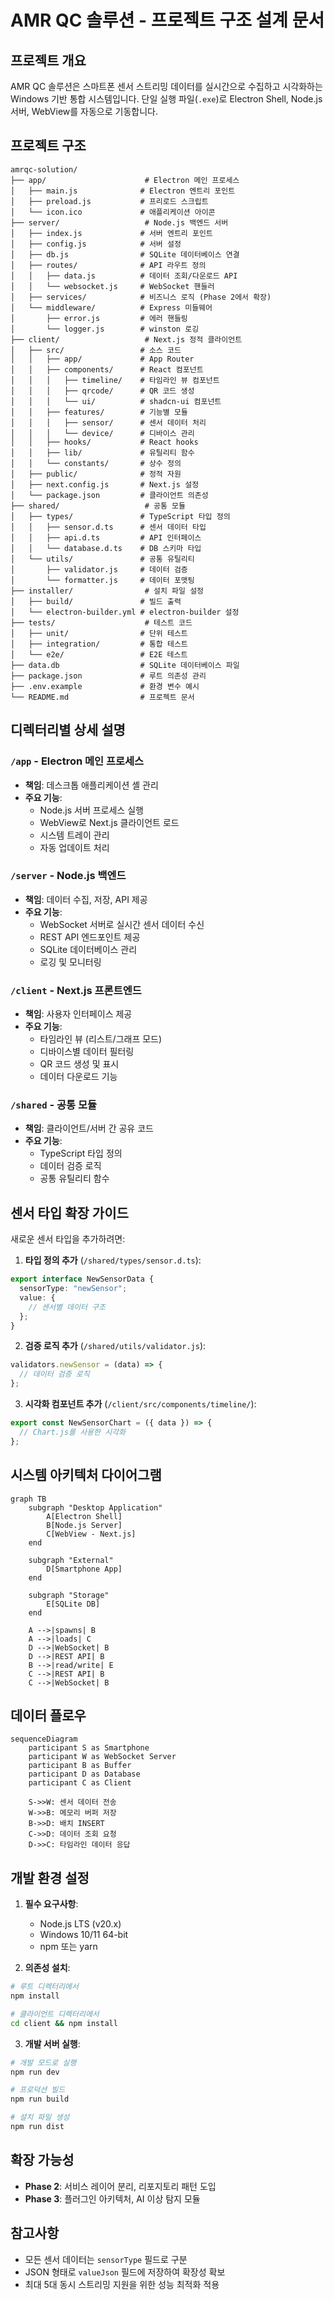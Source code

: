 # AMR QC 솔루션 - 프로젝트 구조 설계 문서

## 프로젝트 개요

AMR QC 솔루션은 스마트폰 센서 스트리밍 데이터를 실시간으로 수집하고 시각화하는 Windows 기반 통합 시스템입니다. 단일 실행 파일(`.exe`)로 Electron Shell, Node.js 서버, WebView를 자동으로 기동합니다.

## 프로젝트 구조

```
amrqc-solution/
├── app/                      # Electron 메인 프로세스
│   ├── main.js              # Electron 엔트리 포인트
│   ├── preload.js           # 프리로드 스크립트
│   └── icon.ico             # 애플리케이션 아이콘
├── server/                   # Node.js 백엔드 서버
│   ├── index.js             # 서버 엔트리 포인트
│   ├── config.js            # 서버 설정
│   ├── db.js                # SQLite 데이터베이스 연결
│   ├── routes/              # API 라우트 정의
│   │   ├── data.js          # 데이터 조회/다운로드 API
│   │   └── websocket.js     # WebSocket 핸들러
│   ├── services/            # 비즈니스 로직 (Phase 2에서 확장)
│   └── middleware/          # Express 미들웨어
│       ├── error.js         # 에러 핸들링
│       └── logger.js        # winston 로깅
├── client/                   # Next.js 정적 클라이언트
│   ├── src/                 # 소스 코드
│   │   ├── app/             # App Router
│   │   ├── components/      # React 컴포넌트
│   │   │   ├── timeline/    # 타임라인 뷰 컴포넌트
│   │   │   ├── qrcode/      # QR 코드 생성
│   │   │   └── ui/          # shadcn-ui 컴포넌트
│   │   ├── features/        # 기능별 모듈
│   │   │   ├── sensor/      # 센서 데이터 처리
│   │   │   └── device/      # 디바이스 관리
│   │   ├── hooks/           # React hooks
│   │   ├── lib/             # 유틸리티 함수
│   │   └── constants/       # 상수 정의
│   ├── public/              # 정적 자원
│   ├── next.config.js       # Next.js 설정
│   └── package.json         # 클라이언트 의존성
├── shared/                   # 공통 모듈
│   ├── types/               # TypeScript 타입 정의
│   │   ├── sensor.d.ts      # 센서 데이터 타입
│   │   ├── api.d.ts         # API 인터페이스
│   │   └── database.d.ts    # DB 스키마 타입
│   └── utils/               # 공통 유틸리티
│       ├── validator.js     # 데이터 검증
│       └── formatter.js     # 데이터 포맷팅
├── installer/                # 설치 파일 설정
│   ├── build/               # 빌드 출력
│   └── electron-builder.yml # electron-builder 설정
├── tests/                    # 테스트 코드
│   ├── unit/                # 단위 테스트
│   ├── integration/         # 통합 테스트
│   └── e2e/                 # E2E 테스트
├── data.db                  # SQLite 데이터베이스 파일
├── package.json             # 루트 의존성 관리
├── .env.example             # 환경 변수 예시
└── README.md                # 프로젝트 문서

```

## 디렉터리별 상세 설명

### `/app` - Electron 메인 프로세스

- **책임**: 데스크톱 애플리케이션 셸 관리
- **주요 기능**:
  - Node.js 서버 프로세스 실행
  - WebView로 Next.js 클라이언트 로드
  - 시스템 트레이 관리
  - 자동 업데이트 처리

### `/server` - Node.js 백엔드

- **책임**: 데이터 수집, 저장, API 제공
- **주요 기능**:
  - WebSocket 서버로 실시간 센서 데이터 수신
  - REST API 엔드포인트 제공
  - SQLite 데이터베이스 관리
  - 로깅 및 모니터링

### `/client` - Next.js 프론트엔드

- **책임**: 사용자 인터페이스 제공
- **주요 기능**:
  - 타임라인 뷰 (리스트/그래프 모드)
  - 디바이스별 데이터 필터링
  - QR 코드 생성 및 표시
  - 데이터 다운로드 기능

### `/shared` - 공통 모듈

- **책임**: 클라이언트/서버 간 공유 코드
- **주요 기능**:
  - TypeScript 타입 정의
  - 데이터 검증 로직
  - 공통 유틸리티 함수

## 센서 타입 확장 가이드

새로운 센서 타입을 추가하려면:

1. **타입 정의 추가** (`/shared/types/sensor.d.ts`):

```typescript
export interface NewSensorData {
  sensorType: "newSensor";
  value: {
    // 센서별 데이터 구조
  };
}
```

2. **검증 로직 추가** (`/shared/utils/validator.js`):

```javascript
validators.newSensor = (data) => {
  // 데이터 검증 로직
};
```

3. **시각화 컴포넌트 추가** (`/client/src/components/timeline/`):

```jsx
export const NewSensorChart = ({ data }) => {
  // Chart.js를 사용한 시각화
};
```

## 시스템 아키텍처 다이어그램

```mermaid
graph TB
    subgraph "Desktop Application"
        A[Electron Shell]
        B[Node.js Server]
        C[WebView - Next.js]
    end

    subgraph "External"
        D[Smartphone App]
    end

    subgraph "Storage"
        E[SQLite DB]
    end

    A -->|spawns| B
    A -->|loads| C
    D -->|WebSocket| B
    D -->|REST API| B
    B -->|read/write| E
    C -->|REST API| B
    C -->|WebSocket| B
```

## 데이터 플로우

```mermaid
sequenceDiagram
    participant S as Smartphone
    participant W as WebSocket Server
    participant B as Buffer
    participant D as Database
    participant C as Client

    S->>W: 센서 데이터 전송
    W->>B: 메모리 버퍼 저장
    B->>D: 배치 INSERT
    C->>D: 데이터 조회 요청
    D->>C: 타임라인 데이터 응답
```

## 개발 환경 설정

1. **필수 요구사항**:

   - Node.js LTS (v20.x)
   - Windows 10/11 64-bit
   - npm 또는 yarn

2. **의존성 설치**:

```bash
# 루트 디렉터리에서
npm install

# 클라이언트 디렉터리에서
cd client && npm install
```

3. **개발 서버 실행**:

```bash
# 개발 모드로 실행
npm run dev

# 프로덕션 빌드
npm run build

# 설치 파일 생성
npm run dist
```

## 확장 가능성

- **Phase 2**: 서비스 레이어 분리, 리포지토리 패턴 도입
- **Phase 3**: 플러그인 아키텍처, AI 이상 탐지 모듈

## 참고사항

- 모든 센서 데이터는 `sensorType` 필드로 구분
- JSON 형태로 `valueJson` 필드에 저장하여 확장성 확보
- 최대 5대 동시 스트리밍 지원을 위한 성능 최적화 적용
